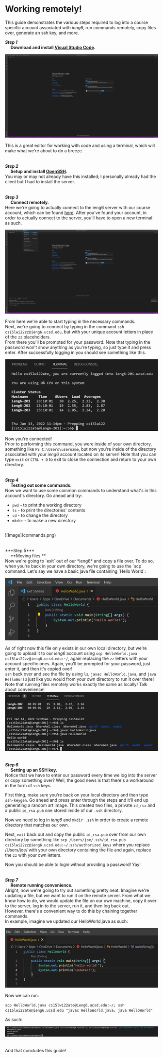 # Working remotely!
This guide demonstrates the various steps required to log into a course specific account associated with *ieng6*, run commands remotely, copy files over, generate an ssh key, and more.

***Step 1***
<br />
&emsp; **Download and install [Visual Studio Code](https://code.visualstudio.com/).**

![Image](vscode.png)

This is a great editor for working with code and using a terminal, which will make what we're about to do a breeze.
<br /> <br /> <br />
***Step 2***
<br />
&emsp; **Setup and install [OpenSSH](https://docs.microsoft.com/en-us/windows-server/administration/openssh/openssh_install_firstuse).**
<br />
You may or may not already have this installed; I personally already had the client but I had to install the server.
<br /> <br /> <br />
***Step 3***
<br />
&emsp; **Connect remotely.**
<br />
Here we're going to actually connect to the ieng6 server with our course account, which can be found [here](https://sdacs.ucsd.edu/~icc/index.php). After you've found your account, in order to actually connect to the server, you'll have to open a new terminal as such.

![Image](vscodeterminal.png)

From here we're able to start typing in the necessary commands.
<br />
Next, we're going to connect by typing in the command `ssh cs15lwi22zz@ieng6.ucsd.edu`, but with your unique account letters in place of the `zz` placeholders.
<br />
From there you'll be prompted for your password. Note that typing in the password won't show anything as you're typing, so just type it and press enter. After successfully logging in you should see something like this.

![Image](login.png)

Now you're connected!
<br />
Prior to performing this command, you were inside of your own directory, something like `PS C:\Users\username`, but now you're inside of the directory associated with your *ieng6* account located on its server! Note that you can type `exit` or `CTRL + D` to exit to close the connection and return to your own directory.
<br /> <br /> <br />
***Step 4***
<br />
&emsp; **Testing out some commands.**
<br />
Now we want to use some common commands to understand what's in this account's directory. Go ahead and try:
* `pwd` - to print the working directory
* `ls` - to print the directories' contents
* `cd` - to change the directory
* `mkdir` - to make a new directory
<br />
![Image](commands.png)
<br /> <br /> <br />
***Step 5***
<br />
&emsp; **Moving files.**
<br />
Now we're going to `exit` out of our *ieng6* and copy a file over. To do so, when you're back in your own directory, we're going to use the `scp` command. Let's say we have a basic java file containing `Hello World`:

![Image](helloworld.png)

As of right now this file only exists in our own local directory, but we're going to upload it to our *ieng6* account using
`scp HelloWorld.java cs15lwi22zz@ieng6.ucsd.edu:~/`, again replacing the `zz` letters with your account specific ones. Again, you'll be prompted for your password, just enter it, and then it's copied over!
<br />
`ssh` back over and see the file by using `ls`, `javac HelloWorld.java`, and `java HelloWorld` just like you would from your own directory to run it over there! Note that running files remotely works exactly the same as locally! Talk about convenience!
![Image](runhelloworld.png)
<br /> <br /> <br />
***Step 6***
<br />
&emsp; **Setting up an SSH key.**
<br />
Notice that we have to enter our password every time we log into the server or copy something over? Well, the good news is that there's a workaround in the form of `ssh` keys. 
<br />

First thing, make sure you're back on your local directory and then type `ssh-keygen`. Go ahead and press enter through the steps and it'll end up generating a random art image. This created two files, a private `id_rsa` and a public `id_rsa.pub` one stored inside of our `.ssh` directory.
<br />

Now we need to log in *ieng6* and `mkdir .ssh` in order to create a remote directory that matches our own.
<br />

Next, `exit` back out and copy the public `id_rsa.pub` over from our own directory by something like `scp /Users/joe/.ssh/id_rsa.pub cs15lwi22zz@ieng6.ucsd.edu:~/.ssh/authorized_keys` where you replace /Users/joe/ with your own directory containing the file and again, replace the `zz` with your own letters.

Now you should be able to login without providing a password! Yay!
<br /> <br /> <br />
***Step 7***
<br />
&emsp; **Remote running convenience.**
<br />
Alright, now we're going to try out something pretty neat. Imagine we're updating a file, but we want to run it on the remote server. From what we know how to do, we would update the file on our own machine, copy it over to the server, log in to the server, run it, and then log back out.
<br />
However, there's a convenient way to do this by chaining together commands.
<br />
In example, imagine we updated our HelloWorld.java as such:

![Image](helloworldupdated.png)

Now we can run:

 `scp HelloWorld.java cs15lwi22ate@ieng6.ucsd.edu:~/; ssh cs15lwi22ate@ieng6.ucsd.edu "javac HelloWorld.java; java HelloWorld"`

As such:

![Image](multiplecommands.png)
<br /> <br /> <br />
And that concludes this guide!